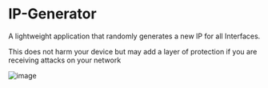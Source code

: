 # IP-Generator
A lightweight application that randomly generates a new IP for all Interfaces.

This does not harm your device but may add a layer of protection if you are receiving attacks on your network

![image](https://user-images.githubusercontent.com/75695872/193635303-77fd0ce5-aa13-4252-988d-56b2a1b48e61.png)
